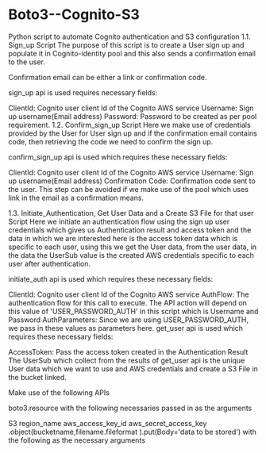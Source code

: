 # Boto3--Cognito-S3
Python script to automate Cognito authentication and S3 configuration
1.1. Sign_up Script
The purpose of this script is to create a User sign up and populate it in Cognito-identity pool and this also sends a confirmation email to the user.

Confirmation email can be either a link or confirmation code.

sign_up api is used requires necessary fields:

ClientId:  Cognito user client Id of the Cognito AWS service
Username: Sign up username(Email address)
Password: Password to be created as per pool requirement.
1.2. Confirm_sign_up Script
Here we make use of credentials provided by the User for User sign up and if the confirmation email contains code, then retrieving the code we need to confirm the sign up.

confirm_sign_up api is used which requires these necessary fields:

ClientId:  Cognito user client Id of the Cognito AWS service
Username: Sign up username(Email address)
Confirmation Code: Confirmation code sent to the user.
This step can be avoided if we make use of the pool which uses link in the email as a confirmation means.

1.3. Initiate_Authentication, Get User Data and a Create S3 File for that user Script
Here we initiate an authentication flow using the sign up user credentials which gives us Authentication result and access token and the data in which we are interested here is the access token data which is specific to each user, using this we get the User data, from the user data, in the data the UserSub value is the created AWS credentials specific to each user after authentication.

initiate_auth api is used which requires these necessary fields:

ClientId:  Cognito user client Id of the Cognito AWS service
AuthFlow: The authentication flow for this call to execute. The API action will depend on this value of 'USER_PASSWORD_AUTH' in this script which is Username and Password
AuthParameters: Since we are using USER_PASSWORD_AUTH, we pass in these values as parameters here.
get_user api is used which requires these necessary fields:

AccessToken: Pass the access token created in the Authentication Result
The UserSub which collect from the results of get_user api is the unique User data which we want to use and AWS credentials and create a S3 File in the bucket linked.

Make use of the following APIs

boto3.resource with the following necessaries passed in as the arguments 

S3
region_name
aws_access_key_id
aws_secret_access_key
.object(bucketname,filename.fileformat ).put(Body='data to be stored') with the following as the necessary arguments
